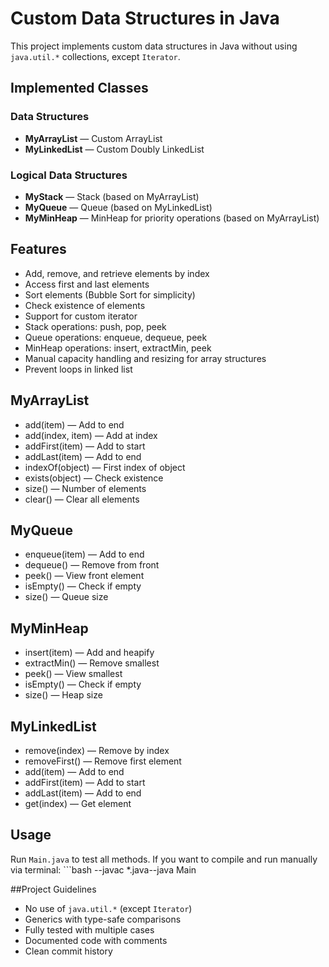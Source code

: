 # Custom Data Structures in Java

This project implements custom data structures in Java without using `java.util.*` collections, except `Iterator`.

## Implemented Classes

###  Data Structures
- **MyArrayList<T>** — Custom ArrayList
- **MyLinkedList<T>** — Custom Doubly LinkedList

### Logical Data Structures
- **MyStack<T>** — Stack (based on MyArrayList)
- **MyQueue<T>** — Queue (based on MyLinkedList)
- **MyMinHeap<T>** — MinHeap for priority operations (based on MyArrayList)

## Features

- Add, remove, and retrieve elements by index
- Access first and last elements
- Sort elements (Bubble Sort for simplicity)
- Check existence of elements
- Support for custom iterator
- Stack operations: push, pop, peek
- Queue operations: enqueue, dequeue, peek
- MinHeap operations: insert, extractMin, peek
- Manual capacity handling and resizing for array structures
- Prevent loops in linked list

## MyArrayList
- add(item) — Add to end
- add(index, item) — Add at index
- addFirst(item) — Add to start
- addLast(item) — Add to end
- indexOf(object) — First index of object
- exists(object) — Check existence
-	size() — Number of elements
-	clear() — Clear all elements
 ## MyQueue
  - enqueue(item) — Add to end
  - dequeue() — Remove from front
  -  peek() — View front element
  - isEmpty() — Check if empty
  - size() — Queue size
## MyMinHeap
- insert(item) — Add and heapify
 - extractMin() — Remove smallest
 - peek() — View smallest
-  isEmpty() — Check if empty
- size() — Heap size
## MyLinkedList
- remove(index) — Remove by index
- removeFirst() — Remove first element
- add(item) — Add to end
-  addFirst(item) — Add to start
-    addLast(item) — Add to end
-    get(index) — Get element
## Usage

Run `Main.java` to test all methods.
If you want to compile and run manually via terminal: ```bash  --javac *.java--java Main

##Project Guidelines
- No use of `java.util.*` (except `Iterator`)
- Generics with type-safe comparisons
- Fully tested with multiple cases
- Documented code with comments
-  Clean commit history 